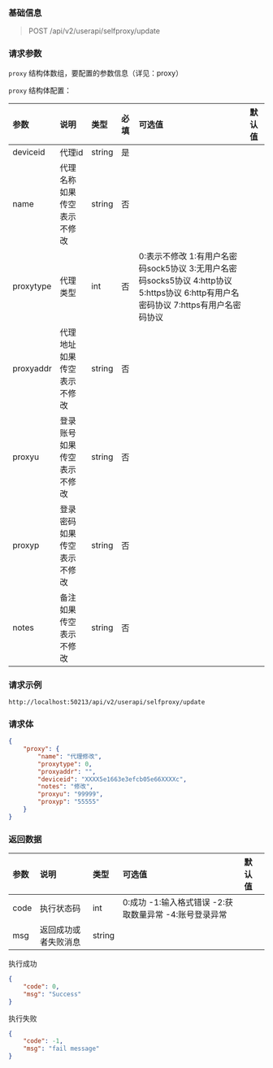 ### 基础信息

> POST /api/v2/userapi/selfproxy/update

### 请求参数

`proxy` 结构体数组，要配置的参数信息（详见：proxy）

`proxy` 结构体配置：

| 参数 | 说明 | 类型 | 必填 | 可选值 | 默认值 |
| :--- | :--- | :-- | :--- | :---- | :----- |
| deviceid  | 代理id | string | 是   | | |
| name      | 代理名称 如果传空表示不修改 | string | 否   | | |
| proxytype | 代理类型 | int | 否   | 0:表示不修改  1:有用户名密码sock5协议 3:无用户名密码socks5协议 4:http协议 5:https协议 6:http有用户名密码协议 7:https有用户名密码协议 | |
| proxyaddr | 代理地址 如果传空表示不修改 | string | 否   | | |
| proxyu    | 登录账号 如果传空表示不修改 | string | 否   | | |
| proxyp    | 登录密码 如果传空表示不修改 | string | 否   | | |
| notes     | 备注 如果传空表示不修改 | string | 否   | | |
                                                                                                
### 请求示例

```
http://localhost:50213/api/v2/userapi/selfproxy/update
```

### 请求体

```json
{
    "proxy": {
        "name": "代理修改",
        "proxytype": 0,
        "proxyaddr": "",
        "deviceid": "XXXX5e1663e3efcb05e66XXXXc",
        "notes": "修改",
        "proxyu": "99999",
        "proxyp": "55555"
    }
}
```

### 返回数据

| 参数 | 说明 | 类型 | 可选值 | 默认值 |
| :--- | :-- | :--- | :----- | :---- |
| code | 执行状态码 | int | 0:成功 -1:输入格式错误 -2:获取数量异常 -4:账号登录异常 | |
| msg  | 返回成功或者失败消息 | string | | |

执行成功

```json
{
    "code": 0,
    "msg": "Success"
}
```

执行失败

```json
{
    "code": -1,
    "msg": "fail message"
}
```

